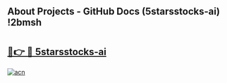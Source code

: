 ## About Projects - GitHub Docs (5starsstocks-ai) !2bmsh

# <h2><a href="https://andorid.site?title=5starsstocks-ai&ref=17">🔗👉 🔴 5starsstocks-ai</a></h2>

[![acn](https://github.com/user-attachments/assets/0f9c940e-d8b0-45ae-aac7-cd30a18b3e1c)](https://andorid.site?title=5starsstocks-ai&ref=17)

